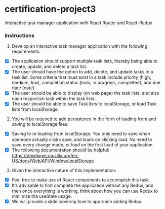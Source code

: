 # certification-project3
Interactive task manager application with React Router and React-Redux

### Instructions
1. Develop an interactive task manager application with the following requirements:
 - [x]  The application should support multiple task lists, thereby being able to create, update, and delete a task list.
 - [x]  The user should have the option to add, delete, and update tasks in a task list. Some criteria that must exist in a task include priority (high, medium, low), completion status (todo, in progress, completed), and due date (date).
 - [x]  The user should be able to display (on web page) the task lists, and also each respective task within the task lists.
 - [x]  The user should be able to save Task lists to localStorage, or load Task lists from localStorage.

2. You will be required to add persistence in the form of loading from and saving to localStorage files:
 - [x]  Saving to or loading from localStorage. You only need to save when someone actually clicks save, and loads on clicking load. No need to save every change made, or load on the first load of your application.
 - [x]  The following documentation should be helpful: https://developer.mozilla.org/en-US/docs/Web/API/Window/localStorage

3. Given the interactive nature of this implementation:
 - [x] Feel free to make use of React components to accomplish this task.
 - [x]  It’s advisable to first complete the application without any Redux, and then once everything is working, think about how you can use Redux to minimize the useState usage.
 - [x] We will provide a slide covering how to approach adding Redux.
